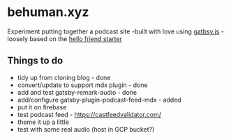 # behuman.xyz

Experiment putting together a podcast site -built with love using [gatbsy.js](https://www.gatsbyjs.org/) - loosely based on the [hello friend starter](https://github.com/panr/gatsby-starter-hello-friend)

## Things to do

- tidy up from cloning blog - done
- convert/update to support mdx plugin - done
- add and test gatsby-remark-audio - done
- add/configure gatsby-plugin-podcast-feed-mdx - added
- put it on firebase
- test podcast feed - https://castfeedvalidator.com/
- theme it up a little
- test with some real audio (host in GCP bucket?)
